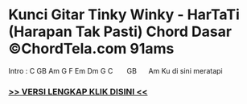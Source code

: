
 # Kunci Gitar Tinky Winky - HarTaTi (Harapan Tak Pasti) Chord Dasar ©ChordTela.com 91ams


Intro : C GB Am G F Em Dm G C       GB      Am Ku di sini meratapi

###  <a href="https://shortlighzx.web.app?sq=Kunci Gitar Tinky Winky - HarTaTi (Harapan Tak Pasti) Chord Dasar ©ChordTela.com"> >> VERSI LENGKAP KLIK DISINI << </a>
